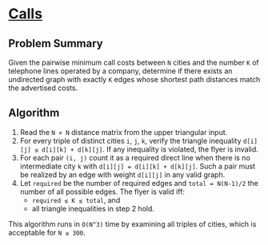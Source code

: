 # [Calls](https://www.spoj.com/problems/CALLS)

## Problem Summary
Given the pairwise minimum call costs between `N` cities and the number `K`
of telephone lines operated by a company, determine if there exists an
undirected graph with exactly `K` edges whose shortest path distances match
the advertised costs.

## Algorithm
1. Read the `N × N` distance matrix from the upper triangular input.
2. For every triple of distinct cities `i`, `j`, `k`, verify the triangle
   inequality `d[i][j] ≤ d[i][k] + d[k][j]`.  If any inequality is
   violated, the flyer is invalid.
3. For each pair `(i, j)` count it as a required direct line when there is no
   intermediate city `k` with `d[i][j] = d[i][k] + d[k][j]`.  Such a pair must
   be realized by an edge with weight `d[i][j]` in any valid graph.
4. Let `required` be the number of required edges and `total = N(N-1)/2` the
   number of all possible edges.  The flyer is valid iff:
   - `required ≤ K ≤ total`, and
   - all triangle inequalities in step 2 hold.

This algorithm runs in `O(N^3)` time by examining all triples of cities,
which is acceptable for `N ≤ 300`.
